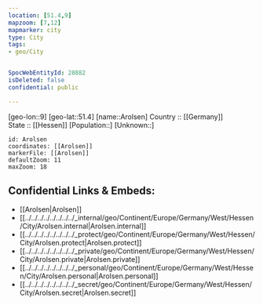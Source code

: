 ```yaml
---
location: [51.4,9] 
mapzoom: [7,12] 
mapmarker: city 
type: City
tags:
- geo/City


SpocWebEntityId: 28882
isDeleted: false
confidential: public

---
```

[geo-lon::9] 
[geo-lat::51.4] 
[name::Arolsen] 
Country :: [[Germany]]  
State :: [[Hessen]] 
[Population::] 
[Unknown::] 


```leaflet
id: Arolsen
coordinates: [[Arolsen]] 
markerFile: [[Arolsen]] 
defaultZoom: 11 
maxZoom: 18
```


## Confidential Links & Embeds: 
- [[Arolsen|Arolsen]]  
- [[../../../../../../../../_internal/geo/Continent/Europe/Germany/West/Hessen/City/Arolsen.internal|Arolsen.internal]] 
- [[../../../../../../../../_protect/geo/Continent/Europe/Germany/West/Hessen/City/Arolsen.protect|Arolsen.protect]] 
- [[../../../../../../../../_private/geo/Continent/Europe/Germany/West/Hessen/City/Arolsen.private|Arolsen.private]] 
- [[../../../../../../../../_personal/geo/Continent/Europe/Germany/West/Hessen/City/Arolsen.personal|Arolsen.personal]] 
- [[../../../../../../../../_secret/geo/Continent/Europe/Germany/West/Hessen/City/Arolsen.secret|Arolsen.secret]] 
